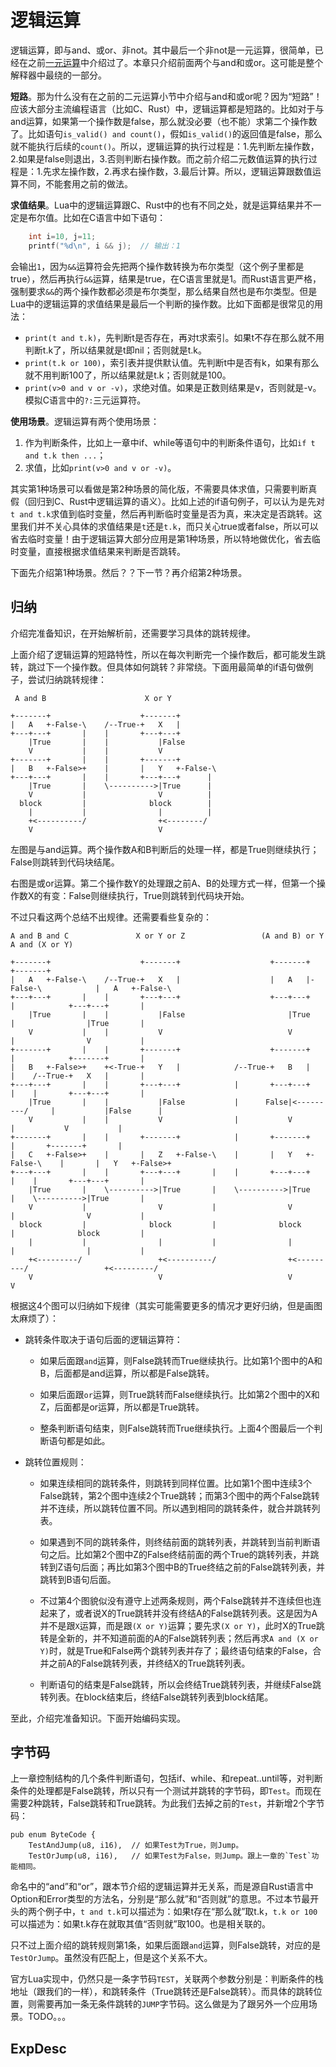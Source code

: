 # 逻辑运算

逻辑运算，即与and、或or、非not。其中最后一个非not是一元运算，很简单，已经在之前[一元运算](./ch05-01.unary_ops.md)中介绍过了。本章只介绍前面两个与and和或or。这可能是整个解释器中最绕的一部分。

**短路**。那为什么没有在之前的二元运算小节中介绍与and和或or呢？因为“短路”！应该大部分主流编程语言（比如C、Rust）中，逻辑运算都是短路的。比如对于与and运算，如果第一个操作数是false，那么就没必要（也不能）求第二个操作数了。比如语句`is_valid() and count()`，假如`is_valid()`的返回值是false，那么就不能执行后续的`count()`。所以，逻辑运算的执行过程是：1.先判断左操作数，2.如果是false则退出，3.否则判断右操作数。而之前介绍二元数值运算的执行过程是：1.先求左操作数，2.再求右操作数，3.最后计算。所以，逻辑运算跟数值运算不同，不能套用之前的做法。

**求值结果**。Lua中的逻辑运算跟C、Rust中的也有不同之处，就是运算结果并不一定是布尔值。比如在C语言中如下语句：

```c
	int i=10, j=11;
	printf("%d\n", i && j);  // 输出：1
```

会输出`1`，因为`&&`运算符会先把两个操作数转换为布尔类型（这个例子里都是true），然后再执行`&&`运算，结果是true，在C语言里就是1。而Rust语言更严格，强制要求`&&`的两个操作数都必须是布尔类型，那么结果自然也是布尔类型。但是Lua中的逻辑运算的求值结果是最后一个判断的操作数。比如下面都是很常见的用法：

- `print(t and t.k)`，先判断t是否存在，再对t求索引。如果t不存在那么就不用判断t.k了，所以结果就是t即nil；否则就是t.k。
- `print(t.k or 100)`，索引表并提供默认值。先判断t中是否有k，如果有那么就不用判断100了，所以结果就是t.k；否则就是100。
- `print(v>0 and v or -v)`，求绝对值。如果是正数则结果是v，否则就是-v。模拟C语言中的`?:`三元运算符。

**使用场景**。逻辑运算有两个使用场景：

1. 作为判断条件，比如上一章中if、while等语句中的判断条件语句，比如`if t and t.k then ...`；
2. 求值，比如`print(v>0 and v or -v)`。

其实第1种场景可以看做是第2种场景的简化版，不需要具体求值，只需要判断真假（回归到C、Rust中逻辑运算的语义）。比如上述的if语句例子，可以认为是先对`t and t.k`求值到临时变量，然后再判断临时变量是否为真，来决定是否跳转。这里我们并不关心具体的求值结果是`t`还是`t.k`，而只关心true或者false，所以可以省去临时变量！由于逻辑运算大部分应用是第1种场景，所以特地做优化，省去临时变量，直接根据求值结果来判断是否跳转。

下面先介绍第1种场景。然后？？下一节？再介绍第2种场景。

## 归纳

介绍完准备知识，在开始解析前，还需要学习具体的跳转规律。

上面介绍了逻辑运算的短路特性，所以在每次判断完一个操作数后，都可能发生跳转，跳过下一个操作数。但具体如何跳转？非常绕。下面用最简单的if语句做例子，尝试归纳跳转规律：

```
 A and B                      X or Y

+-------+                    +-------+
|   A   +-False-\    /--True-+   X   |
+---+---+       |    |       +---+---+
    |True       |    |           |False
    V           |    |           V
+-------+       |    |       +-------+
|   B   +-False>+    |       |   Y   +-False-\
+---+---+       |    |       +---+---+      |
    |True       |    \---------->|True      |
    V           |                V          |
  block         |              block        |
    |           |                |          |
    +<----------/                +<--------/
    V                            V
```

左图是与and运算。两个操作数A和B判断后的处理一样，都是True则继续执行；False则跳转到代码块结尾。

右图是或or运算。第二个操作数Y的处理跟之前A、B的处理方式一样，但第一个操作数X的有变：False则继续执行，True则跳转到代码块开始。

不过只看这两个总结不出规律。还需要看些复杂的：

```
A and B and C               X or Y or Z                 (A and B) or Y               A and (X or Y)

+-------+                    +-------+                    +-------+                    +-------+
|   A   +-False-\    /--True-+   X   |                    |   A   |-False-\            |   A   +-False-\
+---+---+       |    |       +---+---+                    +---+---+       |            +---+---+       |
    |True       |    |           |False                       |True       |                |True       |
    V           |    |           V                            V           |                V           |
+-------+       |    |       +-------+                    +-------+       |            +-------+       |
|   B   +-False>+    +<-True-+   Y   |            /--True-+   B   |       |    /--True-+   X   |       |
+---+---+       |    |       +---+---+            |       +---+---+       |    |       +---+---+       |
    |True       |    |           |False           |      False|<---------/     |           |False      |
    V           |    |           V                |           V                |           V           |
+-------+       |    |       +-------+            |       +-------+            |       +-------+       |
|   C   +-False>+    |       |   Z   +-False-\    |       |   Y   +-False-\    |       |   Y   +-False>+
+---+---+       |    |       +---+---+       |    |       +---+---+       |    |       +---+---+       |
    |True       |    \---------->|True       |    \---------->|True       |    \---------->|True       |
    V           |                V           |                V           |                V           |
  block         |              block         |              block         |              block         |
    |           |                |           |                |           |                |           |
    +<---------/                 +<----------/                +<---------/                 +<---------/
    V                            V                            V                            V
```

根据这4个图可以归纳如下规律（其实可能需要更多的情况才更好归纳，但是画图太麻烦了）：

- 跳转条件取决于语句后面的逻辑运算符：
  + 如果后面跟`and`运算，则False跳转而True继续执行。比如第1个图中的A和B，后面都是and运算，所以都是False跳转。

  + 如果后面跟`or`运算，则True跳转而False继续执行。比如第2个图中的X和Z，后面都是or运算，所以都是True跳转。

  + 整条判断语句结束，则False跳转而True继续执行。上面4个图最后一个判断语句都是如此。

- 跳转位置规则：
  + 如果连续相同的跳转条件，则跳转到同样位置。比如第1个图中连续3个False跳转，第2个图中连续2个True跳转；而第3个图中的两个False跳转并不连续，所以跳转位置不同。所以遇到相同的跳转条件，就合并跳转列表。
  
  + 如果遇到不同的跳转条件，则终结前面的跳转列表，并跳转到当前判断语句之后。比如第2个图中Z的False终结前面的两个True的跳转列表，并跳转到Z语句后面；再比如第3个图中B的True终结之前的False跳转列表，并跳转到B语句后面。
  
  + 不过第4个图貌似没有遵守上述两条规则，两个False跳转并不连续但也连起来了，或者说X的True跳转并没有终结A的False跳转列表。这是因为A并不是跟`X`运算，而是跟`(X or Y)`运算；要先求`(X or Y)`，此时X的True跳转是全新的，并不知道前面的A的False跳转列表；然后再求`A and (X or Y)`时，就是True和False两个跳转列表并存了；最终语句结束的False，合并之前A的False跳转列表，并终结X的True跳转列表。

  + 判断语句的结束是False跳转，所以会终结True跳转列表，并继续False跳转列表。在block结束后，终结False跳转列表到block结尾。

至此，介绍完准备知识。下面开始编码实现。

## 字节码

上一章控制结构的几个条件判断语句，包括if、while、和repeat..until等，对判断条件的处理都是False跳转，所以只有一个测试并跳转的字节码，即`Test`。而现在需要2种跳转，False跳转和True跳转。为此我们去掉之前的`Test`，并新增2个字节码：

```rust,ignore
pub enum ByteCode {
    TestAndJump(u8, i16),  // 如果Test为True，则Jump。
    TestOrJump(u8, i16),   // 如果Test为False，则Jump。跟上一章的`Test`功能相同。
```

命名中的“and”和“or”，跟本节介绍的逻辑运算并无关系，而是源自Rust语言中Option和Error类型的方法名，分别是“那么就”和“否则就”的意思。不过本节最开头的两个例子中，`t and t.k`可以描述为：如果t存在“那么就”取t.k，`t.k or 100`可以描述为：如果t.k存在就取其值“否则就”取100。也是相关联的。

只不过上面介绍的跳转规则第1条，如果后面跟`and`运算，则False跳转，对应的是`TestOrJump`。虽然没有匹配上，但是这个关系不大。

官方Lua实现中，仍然只是一条字节码`TEST`，关联两个参数分别是：判断条件的栈地址（跟我们的一样），和跳转条件（True跳转还是False跳转）。而具体的跳转位置，则需要再加一条无条件跳转的`JUMP`字节码。这么做是为了跟另外一个应用场景。TODO。。。

## ExpDesc

